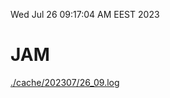 Wed Jul 26 09:17:04 AM EEST 2023
# JAM
<a href='./cache/202307/26_09.log'>./cache/202307/26_09.log</a>
